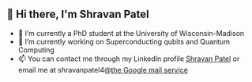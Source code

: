 ## 👋 Hi there, I'm Shravan Patel
- 🔭 I’m currently a PhD student at the University of Wisconsin-Madison
- 🌱 I’m currently working on Superconducting qubits and Quantum Computing
- 📫 You can contact me through my LinkedIn profile [Shravan Patel](https://www.linkedin.com/in/shravan-patel-57293b188/) or email me at shravanpatel4@[the Google mail service](https://accounts.google.com/servicelogin)

<!--
**shravanpatel30/shravanpatel30** is a ✨ _special_ ✨ repository because its `README.md` (this file) appears on your GitHub profile.

Here are some ideas to get you started:

- 🔭 I’m currently working on ...working on Superconducting qubits and Quantum Computing
- 🌱 I’m currently learning ...
- 👯 I’m looking to collaborate on ...
- 🤔 I’m looking for help with ...
- 💬 Ask me about ...
- 📫 How to reach me: ...
- 😄 Pronouns: ...
- ⚡ Fun fact: ...
-->
